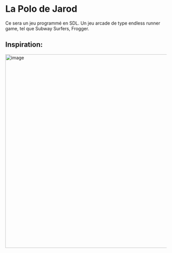 # La Polo de Jarod
Ce sera un jeu programmé en SDL. Un jeu arcade de type endless runner game, tel que Subway Surfers, Frogger.

## Inspiration:
<img width="605" alt="image" src="https://github.com/user-attachments/assets/6fdd9311-8975-4d16-b1ce-9b89a3fd0338">



